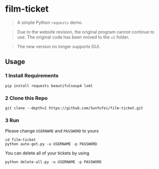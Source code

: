 # film-ticket

> A simple Python `requests` demo.

> Due to the website revision, the original program cannot continue to use. The original code has been moved to the `v1` folder.

> The new version no longer supports GUI.

## Usage

### 1 Install Requirements

```shell script
pip install requests beautifulsoup4 lxml
```

### 2 Clone this Repo

```shell script
git clone --depth=1 https://github.com/SunYufei/film-ticket.git
```

### 3 Run

Please change `USERNAME` and `PASSWORD` to yours

```shell script
cd film-ticket
python auto-get.py -u USERNAME -p PASSWORD
```

You can delete all of your tickets by using

```shell script
python delete-all.py -u USERNAME -p PASSWORD
```
